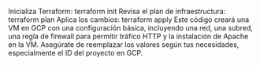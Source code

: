 Inicializa Terraform: terraform init
Revisa el plan de infraestructura: terraform plan
Aplica los cambios: terraform apply
Este código creará una VM en GCP con una configuración básica, incluyendo una red, una subred, una regla de firewall para permitir tráfico HTTP y la instalación de Apache en la VM. Asegúrate de reemplazar los valores según tus necesidades, especialmente el ID del proyecto en GCP.
